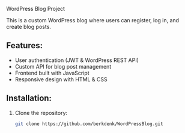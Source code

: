 WordPress Blog Project

This is a custom WordPress blog where users can register, log in, and create blog posts.

## Features:
- User authentication (JWT & WordPress REST API)
- Custom API for blog post management
- Frontend built with JavaScript
- Responsive design with HTML & CSS

## Installation:
1. Clone the repository:
   ```bash
   git clone https://github.com/berkdenk/WordPressBlog.git
